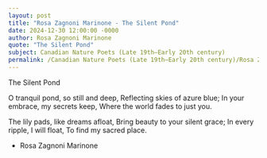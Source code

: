 ```yaml
---
layout: post
title: "Rosa Zagnoni Marinone - The Silent Pond"
date: 2024-12-30 12:00:00 -0000
author: Rosa Zagnoni Marinone
quote: "The Silent Pond"
subject: Canadian Nature Poets (Late 19th–Early 20th century)
permalink: /Canadian Nature Poets (Late 19th–Early 20th century)/Rosa Zagnoni Marinone/Rosa Zagnoni Marinone - The Silent Pond
---
```


The Silent Pond

O tranquil pond, so still and deep,
Reflecting skies of azure blue;
In your embrace, my secrets keep,
Where the world fades to just you.

The lily pads, like dreams afloat,
Bring beauty to your silent grace;
In every ripple, I will float,
To find my sacred place.

- Rosa Zagnoni Marinone
